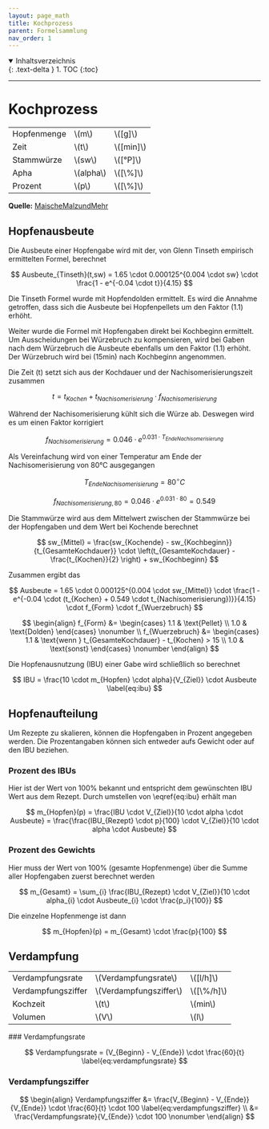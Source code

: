 ```yaml
---
layout: page_math
title: Kochprozess
parent: Formelsammlung
nav_order: 1
---
```


<details open markdown="block">
  <summary>
    Inhaltsverzeichnis
  </summary>
  {: .text-delta }
1. TOC
{:toc}
</details>

---

# Kochprozess

<table>
  <tr><td>Hopfenmenge</td><td>\(m\)</td><td>\([g]\)</td></tr>
  <tr><td>Zeit</td><td>\(t\)</td><td>\([min]\)</td></tr>
  <tr><td>Stammw&uuml;rze</td><td>\(sw\)</td><td>\([&deg;P]\)</td></tr>
  <tr><td>Apha</td><td>\(alpha\)</td><td>\([\%]\)</td></tr>
  <tr><td>Prozent</td><td>\(p\)</td><td>\([\%]\)</td></tr>
</table>

**Quelle:** [MaischeMalzundMehr](http://www.maischemalzundmehr.de/index.php?inhaltmitte=toolsiburechner)

## Hopfenausbeute

Die Ausbeute einer Hopfengabe wird mit der, von Glenn Tinseth empirisch ermittelten Formel, berechnet

$$ Ausbeute_{Tinseth}(t,sw) = 1.65 \cdot 0.000125^{0.004 \cdot sw} \cdot \frac{1 - e^{-0.04 \cdot t}}{4.15} $$

Die Tinseth Formel wurde mit Hopfendolden ermittelt. Es wird die Annahme getroffen, dass sich die Ausbeute bei Hopfenpellets um den Faktor \(1.1\) erh&ouml;ht.

Weiter wurde die Formel mit Hopfengaben direkt bei Kochbeginn ermittelt.
Um Ausscheidungen bei W&uuml;rzebruch zu kompensieren, wird bei Gaben nach dem W&uuml;rzebruch die Ausbeute ebenfalls um den Faktor \(1.1\) erh&ouml;ht.
Der W&uuml;rzebruch wird bei \(15min\) nach Kochbeginn angenommen.


Die Zeit \(t\) setzt sich aus der Kochdauer und der Nachisomerisierungszeit zusammen

$$ t = t_{Kochen} + t_{Nachisomerisierung} \cdot f_{Nachisomerisierung} $$


W&auml;hrend der Nachisomerisierung k&uuml;hlt sich die W&uuml;rze ab. Deswegen wird es um einen Faktor korrigiert

$$ f_{Nachisomerisierung} = 0.046 \cdot e^{0.031 \cdot T_{EndeNachisomerisierung}} $$

Als Vereinfachung wird von einer Temperatur am Ende der Nachisomerisierung von 80&deg;C ausgegangen

$$ T_{EndeNachisomerisierung} = 80^{\circ}C $$

$$ f_{Nachisomerisierung,80} = 0.046 \cdot e^{0.031 \cdot 80} = 0.549 $$

Die Stammw&uuml;rze wird aus dem Mittelwert zwischen der Stammw&uuml;rze bei der Hopfengaben und dem Wert bei Kochende berechnet

$$ sw_{Mittel} = \frac{sw_{Kochende} - sw_{Kochbeginn}}{t_{GesamteKochdauer}} \cdot \left(t_{GesamteKochdauer} - \frac{t_{Kochen}}{2} \right) + sw_{Kochbeginn} $$


Zusammen ergibt das

$$ Ausbeute = 1.65 \cdot 0.000125^{0.004 \cdot sw_{Mittel}} \cdot \frac{1 - e^{-0.04 \cdot (t_{Kochen} + 0.549 \cdot t_{Nachisomerisierung})}}{4.15} \cdot f_{Form} \cdot f_{Wuerzebruch} $$

$$ \begin{align}
f_{Form} &= \begin{cases} 1.1 & \text{Pellet} \\ 1.0 & \text{Dolden} \end{cases} \nonumber \\
f_{Wuerzebruch} &= \begin{cases} 1.1 & \text{wenn } t_{GesamteKochdauer} - t_{Kochen} > 15 \\ 1.0 & \text{sonst} \end{cases} \nonumber
\end{align} $$

Die Hopfenausnutzung (IBU) einer Gabe wird schlie&szlig;lich so berechnet

$$ IBU = \frac{10 \cdot m_{Hopfen} \cdot alpha}{V_{Ziel}} \cdot Ausbeute \label{eq:ibu} $$


## Hopfenaufteilung

Um Rezepte zu skalieren, k&ouml;nnen die Hopfengaben in Prozent angegeben werden.
Die Prozentangaben k&ouml;nnen sich entweder aufs Gewicht oder auf den IBU beziehen.


### Prozent des IBUs
Hier ist der Wert von 100% bekannt und entspricht dem gew&uuml;nschten IBU Wert aus dem Rezept. Durch umstellen von \eqref{eq:ibu} erh&auml;lt man

$$  m_{Hopfen}(p) = \frac{IBU \cdot V_{Ziel}}{10 \cdot alpha \cdot Ausbeute} = \frac{\frac{IBU_{Rezept} \cdot p}{100} \cdot V_{Ziel}}{10 \cdot alpha \cdot Ausbeute} $$

### Prozent des Gewichts

Hier muss der Wert von 100% (gesamte Hopfenmenge) &uuml;ber die Summe aller Hopfengaben zuerst berechnet werden

$$ m_{Gesamt} = \sum_{i} \frac{IBU_{Rezept} \cdot V_{Ziel}}{10 \cdot alpha_{i} \cdot Ausbeute_{i} \cdot \frac{p_i}{100}} $$


Die einzelne Hopfenmenge ist dann

$$  m_{Hopfen}(p) = m_{Gesamt} \cdot \frac{p}{100} $$


## Verdampfung
<table>
  <tr><td>Verdampfungsrate</td><td>\(Verdampfungsrate\)</td><td>\([l/h]\)</td></tr>
  <tr><td>Verdampfungsziffer</td><td>\(Verdampfungsziffer\)</td><td>\([\%/h]\)</td></tr>
  <tr><td>Kochzeit</td><td>\(t\)</td><td>\(min\)</td></tr>
  <tr><td>Volumen</td><td>\(V\)</td><td>\(l\)</td></tr>
</table>
### Verdampfungsrate

$$ Verdampfungsrate = (V_{Beginn} - V_{Ende}) \cdot \frac{60}{t} \label{eq:verdampfungsrate} $$

### Verdampfungsziffer

$$ \begin{align}
Verdampfungsziffer &= \frac{V_{Beginn} - V_{Ende}}{V_{Ende}} \cdot \frac{60}{t} \cdot 100  \label{eq:verdampfungsziffer} \\
&= \frac{Verdampfungsrate}{V_{Ende}} \cdot 100 \nonumber
\end{align} $$

